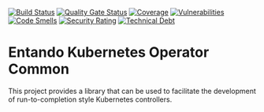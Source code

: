 [![Build Status](https://img.shields.io/endpoint?url=https%3A%2F%2Fstatusbadge-jx.apps.serv.run%2Fentando-k8s-infrastructure%2Fentando-k8s-operator-common)](https://github.com/entando-k8s-infrastructure/devops-results/tree/logs/jenkins-x/logs/entando-k8s-infrastructure/entando-k8s-operator-common/master)
[![Quality Gate Status](https://sonarcloud.io/api/project_badges/measure?project=entando-k8s-infrastructure_entando-k8s-operator-common&metric=alert_status)](https://sonarcloud.io/dashboard?id=entando-k8s-infrastructure_entando-k8s-operator-common)
[![Coverage](https://sonarcloud.io/api/project_badges/measure?project=entando-k8s-infrastructure_entando-k8s-operator-common&metric=coverage)](https://entando-k8s-infrastructure.github.io/devops-results/entando-k8s-operator-common/master/jacoco/index.html)
[![Vulnerabilities](https://sonarcloud.io/api/project_badges/measure?project=entando-k8s-infrastructure_entando-k8s-operator-common&metric=vulnerabilities)](https://entando-k8s-infrastructure.github.io/devops-results/entando-k8s-operator-common/master/dependency-check-report.html)
[![Code Smells](https://sonarcloud.io/api/project_badges/measure?project=entando-k8s-infrastructure_entando-k8s-operator-common&metric=code_smells)](https://sonarcloud.io/dashboard?id=entando-k8s-infrastructure_entando-k8s-operator-common)
[![Security Rating](https://sonarcloud.io/api/project_badges/measure?project=entando-k8s-infrastructure_entando-k8s-operator-common&metric=security_rating)](https://sonarcloud.io/dashboard?id=entando-k8s-infrastructure_entando-k8s-operator-common)
[![Technical Debt](https://sonarcloud.io/api/project_badges/measure?project=entando-k8s-infrastructure_entando-k8s-operator-common&metric=sqale_index)](https://sonarcloud.io/dashboard?id=entando-k8s-infrastructure_entando-k8s-operator-common)


# Entando Kubernetes Operator Common

This project provides a library that can be used to facilitate the development of run-to-completion style
Kubernetes controllers.


